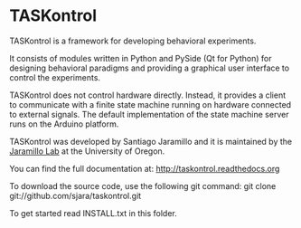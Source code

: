 
#  TASKontrol

TASKontrol is a framework for developing behavioral experiments.

It consists of modules written in Python and PySide (Qt for Python) for designing behavioral paradigms and providing a graphical user interface to control the experiments.

TASKontrol does not control hardware directly. Instead, it provides a client to communicate with a finite state machine running on hardware connected to external signals. The default implementation of the state machine server runs on the Arduino platform.

TASKontrol was developed by Santiago Jaramillo and it is maintained by the [Jaramillo Lab](http://jaralab.uoregon.edu) at the University of Oregon.

You can find the full documentation at:
  http://taskontrol.readthedocs.org

To download the source code, use the following git command:
  git clone git://github.com/sjara/taskontrol.git

To get started read INSTALL.txt in this folder.

